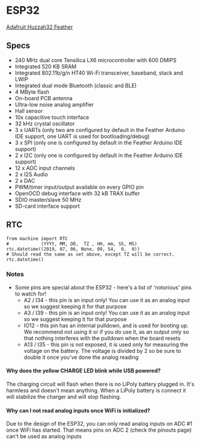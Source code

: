 # ESP32
[Adafruit Huzzah32 Feather](https://learn.adafruit.com/adafruit-huzzah32-esp32-feather)

## Specs
* 240 MHz dual core Tensilica LX6 microcontroller with 600 DMIPS
* Integrated 520 KB SRAM
* Integrated 802.11b/g/n HT40 Wi-Fi transceiver, baseband, stack and LWIP
* Integrated dual mode Bluetooth (classic and BLE)
* 4 MByte flash
* On-board PCB antenna
* Ultra-low noise analog amplifier
* Hall sensor
* 10x capacitive touch interface
* 32 kHz crystal oscillator
* 3 x UARTs (only two are configured by default in the Feather Arduino IDE support, one UART is used for bootloading/debug)
* 3 x SPI (only one is configured by default in the Feather Arduino IDE support)
* 2 x I2C (only one is configured by default in the Feather Arduino IDE support)
* 12 x ADC input channels
* 2 x I2S Audio
* 2 x DAC
* PWM/timer input/output available on every GPIO pin
* OpenOCD debug interface with 32 kB TRAX buffer
* SDIO master/slave 50 MHz
* SD-card interface support

## RTC
    from machine import RTC
    #            (YYYY, MM, DD,  TZ , HH, mm, SS, MS)
    rtc.datetime((2019, 07, 06, None, 09, 54,  0,  0))
    # Should read the same as set above, except TZ will be correct.
    rtc.datetime()

### Notes
* Some pins are special about the ESP32 - here's a list of 'notorious' pins to watch for!
    - A2 / I34 - this pin is an input only! You can use it as an analog input so we suggest keeping it for that purpose
    - A3 / I39 - this pin is an input only! You can use it as an analog input so we suggest keeping it for that purpose
    - IO12 - this pin has an internal pulldown, and is used for booting up. We recommend not using it or if you do use it, as an output only so that nothing interferes with the pulldown when the board resets
    - A13 / I35 - this pin is not exposed, it is used only for measuring the voltage on the battery. The voltage is divided by 2 so be sure to double it once you've done the analog reading

#### Why does the yellow CHARGE LED blink while USB powered?
The charging circuit will flash when there is no LiPoly battery plugged in. It's harmless and doesn't mean anything. When a LiPoly battery is connect it will stabilize the charger and will stop flashing.

####  Why can I not read analog inputs once WiFi is initialized?
Due to the design of the ESP32, you can only read analog inputs on ADC #1 once WiFi has started. That means pins on ADC 2 (check the pinouts page) can't be used as analog inputs
